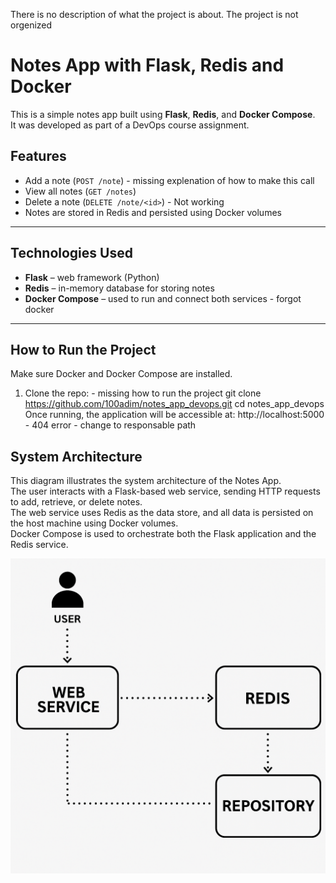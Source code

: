 There is no description of what the project is about.
The project is not orgenized

# Notes App with Flask, Redis and Docker

This is a simple notes app built using **Flask**, **Redis**, and **Docker Compose**.  
It was developed as part of a DevOps course assignment.

## Features

- Add a note (`POST /note`) - missing explenation of how to make this call
- View all notes (`GET /notes`)
- Delete a note (`DELETE /note/<id>`) - Not working
- Notes are stored in Redis and persisted using Docker volumes

---

## Technologies Used

- **Flask** – web framework (Python)
- **Redis** – in-memory database for storing notes
- **Docker Compose** – used to run and connect both services - forgot docker

---

## How to Run the Project

Make sure Docker and Docker Compose are installed.

1. Clone the repo: - missing how to run the project
git clone https://github.com/100adim/notes_app_devops.git
cd notes_app_devops
Once running, the application will be accessible at: http://localhost:5000 - 404 error - change to responsable path

## System Architecture

This diagram illustrates the system architecture of the Notes App.  
The user interacts with a Flask-based web service, sending HTTP requests to add, retrieve, or delete notes.  
The web service uses Redis as the data store, and all data is persisted on the host machine using Docker volumes.  
Docker Compose is used to orchestrate both the Flask application and the Redis service.

![Architecture](diagram.png)
